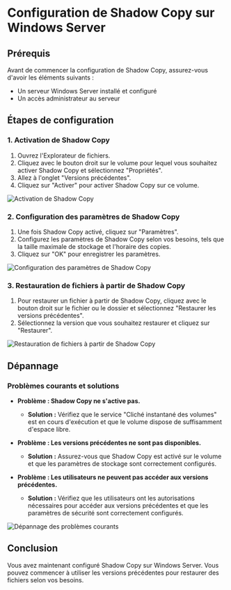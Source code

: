 # Configuration de Shadow Copy sur Windows Server

## Prérequis

Avant de commencer la configuration de Shadow Copy, assurez-vous d'avoir les éléments suivants :
- Un serveur Windows Server installé et configuré
- Un accès administrateur au serveur

## Étapes de configuration

### 1. Activation de Shadow Copy

1. Ouvrez l'Explorateur de fichiers.
2. Cliquez avec le bouton droit sur le volume pour lequel vous souhaitez activer Shadow Copy et sélectionnez "Propriétés".
3. Allez à l'onglet "Versions précédentes".
4. Cliquez sur "Activer" pour activer Shadow Copy sur ce volume.

![Activation de Shadow Copy](../images/windows_server_shadow_copy_enable.png)

### 2. Configuration des paramètres de Shadow Copy

1. Une fois Shadow Copy activé, cliquez sur "Paramètres".
2. Configurez les paramètres de Shadow Copy selon vos besoins, tels que la taille maximale de stockage et l'horaire des copies.
3. Cliquez sur "OK" pour enregistrer les paramètres.

![Configuration des paramètres de Shadow Copy](../images/windows_server_shadow_copy_settings.png)

### 3. Restauration de fichiers à partir de Shadow Copy

1. Pour restaurer un fichier à partir de Shadow Copy, cliquez avec le bouton droit sur le fichier ou le dossier et sélectionnez "Restaurer les versions précédentes".
2. Sélectionnez la version que vous souhaitez restaurer et cliquez sur "Restaurer".

![Restauration de fichiers à partir de Shadow Copy](../images/windows_server_shadow_copy_restore.png)

## Dépannage

### Problèmes courants et solutions

- **Problème : Shadow Copy ne s'active pas.**
  - **Solution :** Vérifiez que le service "Cliché instantané des volumes" est en cours d'exécution et que le volume dispose de suffisamment d'espace libre.

- **Problème : Les versions précédentes ne sont pas disponibles.**
  - **Solution :** Assurez-vous que Shadow Copy est activé sur le volume et que les paramètres de stockage sont correctement configurés.

- **Problème : Les utilisateurs ne peuvent pas accéder aux versions précédentes.**
  - **Solution :** Vérifiez que les utilisateurs ont les autorisations nécessaires pour accéder aux versions précédentes et que les paramètres de sécurité sont correctement configurés.

![Dépannage des problèmes courants](../images/windows_server_shadow_copy_troubleshooting.png)

## Conclusion

Vous avez maintenant configuré Shadow Copy sur Windows Server. Vous pouvez commencer à utiliser les versions précédentes pour restaurer des fichiers selon vos besoins.
